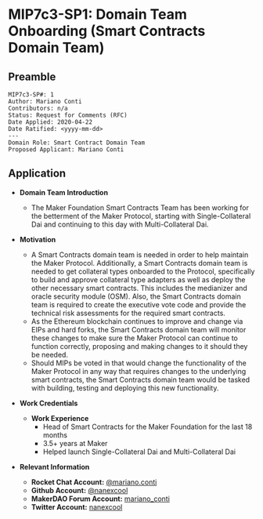 

# MIP7c3-SP1: Domain Team Onboarding (Smart Contracts Domain Team)


## Preamble
```
MIP7c3-SP#: 1
Author: Mariano Conti
Contributors: n/a
Status: Request for Comments (RFC)
Date Applied: 2020-04-22
Date Ratified: <yyyy-mm-dd>
---
Domain Role: Smart Contract Domain Team
Proposed Applicant: Mariano Conti
```

## Application

-   **Domain Team Introduction**

	-   The Maker Foundation Smart Contracts Team has been working for the betterment of the Maker Protocol, starting with Single-Collateral Dai and continuing to this day with Multi-Collateral Dai.
    

-   **Motivation**

	- A Smart Contracts domain team is needed in order to help maintain the Maker Protocol. Additionally, a Smart Contracts domain team is needed to get collateral types onboarded to the Protocol, specifically to build and approve collateral type adapters as well as deploy the other necessary smart contracts. This includes the medianizer and oracle security module (OSM). Also, the Smart Contracts domain team is required to create the executive vote code and provide the technical risk assessments for the required smart contracts.
	- As the Ethereum blockchain continues to improve and change via EIPs and hard forks, the Smart Contracts domain team will monitor these changes to make sure the Maker Protocol can continue to function correctly, proposing and making changes to it should they be needed.
	- Should MIPs be voted in that would change the functionality of the Maker Protocol in any way that requires changes to the underlying smart contracts, the Smart Contracts domain team would be tasked with building, testing and deploying this new functionality.
    

-   **Work Credentials**
    - **Work Experience**
	    -   Head of Smart Contracts for the Maker Foundation for the last 18 months
	    -   3.5+ years at Maker
	    -   Helped launch Single-Collateral Dai and Multi-Collateral Dai
    
-   **Relevant Information**
    
	- **Rocket Chat Account:** [@mariano.conti](https://chat.makerdao.com/direct/mariano.conti)
    - **Github Account:** [@nanexcool](https://github.com/nanexcool)
	- **MakerDAO Forum Account:** [mariano_conti](https://forum.makerdao.com/u/mariano_conti/summary)
	- **Twitter Account:** [nanexcool](https://twitter.com/nanexcool)
